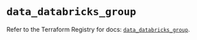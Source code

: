 # `data_databricks_group`

Refer to the Terraform Registry for docs: [`data_databricks_group`](https://registry.terraform.io/providers/databricks/databricks/1.81.1/docs/data-sources/group).
